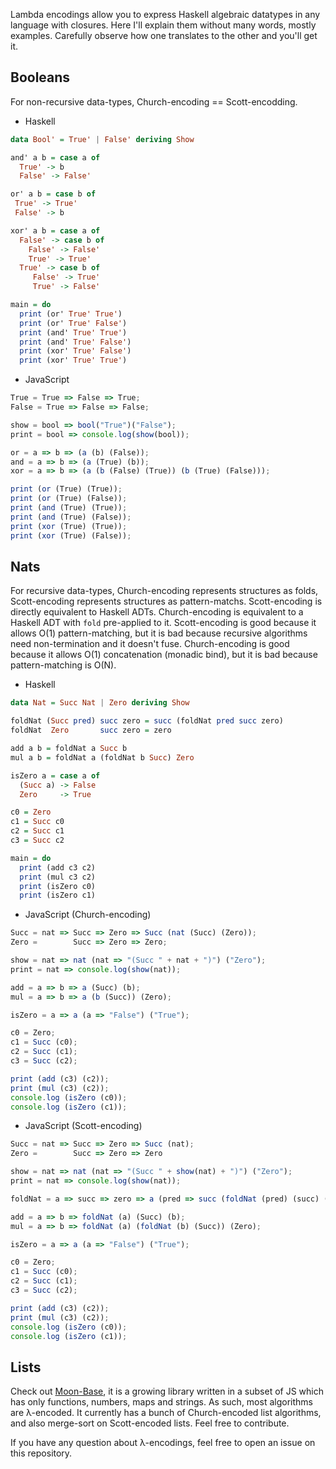 Lambda encodings allow you to express Haskell algebraic datatypes in any language with closures. Here I'll explain them without many words, mostly examples. Carefully observe how one translates to the other and you'll get it.

## Booleans

For non-recursive data-types, Church-encoding == Scott-encodding.

- Haskell

```haskell
data Bool' = True' | False' deriving Show

and' a b = case a of
  True' -> b
  False' -> False'

or' a b = case b of
 True' -> True'
 False' -> b

xor' a b = case a of
  False' -> case b of
    False' -> False'
    True' -> True'
  True' -> case b of
     False' -> True'
     True' -> False'

main = do
  print (or' True' True')
  print (or' True' False')
  print (and' True' True')
  print (and' True' False')
  print (xor' True' False')
  print (xor' True' True')
```

- JavaScript

```javascript
True = True => False => True;
False = True => False => False;

show = bool => bool("True")("False");
print = bool => console.log(show(bool));

or = a => b => (a (b) (False));
and = a => b => (a (True) (b));
xor = a => b => (a (b (False) (True)) (b (True) (False)));

print (or (True) (True));
print (or (True) (False));
print (and (True) (True));
print (and (True) (False));
print (xor (True) (True));
print (xor (True) (False));
```

## Nats

For recursive data-types, Church-encoding represents structures as folds, Scott-encoding represents structures as pattern-matchs. Scott-encoding is directly equivalent to Haskell ADTs. Church-encoding is equivalent to a Haskell ADT with `fold` pre-applied to it. Scott-encoding is good because it allows O(1) pattern-matching, but it is bad because recursive algorithms need non-termination and it doesn't fuse. Church-encoding is good because it allows O(1) concatenation (monadic bind), but it is bad because pattern-matching is O(N).

- Haskell

```haskell
data Nat = Succ Nat | Zero deriving Show

foldNat (Succ pred) succ zero = succ (foldNat pred succ zero)
foldNat  Zero       succ zero = zero

add a b = foldNat a Succ b
mul a b = foldNat a (foldNat b Succ) Zero

isZero a = case a of
  (Succ a) -> False
  Zero     -> True

c0 = Zero
c1 = Succ c0
c2 = Succ c1
c3 = Succ c2

main = do
  print (add c3 c2)
  print (mul c3 c2)
  print (isZero c0)
  print (isZero c1)
```

- JavaScript (Church-encoding)

```javascript
Succ = nat => Succ => Zero => Succ (nat (Succ) (Zero));
Zero =        Succ => Zero => Zero;

show = nat => nat (nat => "(Succ " + nat + ")") ("Zero");
print = nat => console.log(show(nat));

add = a => b => a (Succ) (b);
mul = a => b => a (b (Succ)) (Zero);

isZero = a => a (a => "False") ("True");

c0 = Zero;
c1 = Succ (c0);
c2 = Succ (c1);
c3 = Succ (c2);

print (add (c3) (c2));
print (mul (c3) (c2));
console.log (isZero (c0));
console.log (isZero (c1));
```

- JavaScript (Scott-encoding)

```javascript
Succ = nat => Succ => Zero => Succ (nat);
Zero =        Succ => Zero => Zero

show = nat => nat (nat => "(Succ " + show(nat) + ")") ("Zero");
print = nat => console.log(show(nat));

foldNat = a => succ => zero => a (pred => succ (foldNat (pred) (succ) (zero))) (zero);

add = a => b => foldNat (a) (Succ) (b);
mul = a => b => foldNat (a) (foldNat (b) (Succ)) (Zero);

isZero = a => a (a => "False") ("True");

c0 = Zero;
c1 = Succ (c0);
c2 = Succ (c1);
c3 = Succ (c2);

print (add (c3) (c2));
print (mul (c3) (c2));
console.log (isZero (c0));
console.log (isZero (c1));
```

## Lists

Check out [Moon-Base](https://github.com/MaiaVictor/moon-lang/tree/master/base), it is a growing library written in a subset of JS which has only functions, numbers, maps and strings. As such, most algorithms are λ-encoded. It currently has a bunch of Church-encoded list algorithms, and also merge-sort on Scott-encoded lists. Feel free to contribute.

If you have any question about λ-encodings, feel free to open an issue on this repository.

